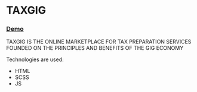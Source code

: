 # TAXGIG

### [Demo](https://yuriimatsiv.github.io/TAXG/src/index.html)


TAXGIG IS THE ONLINE MARKETPLACE FOR TAX PREPARATION SERVICES FOUNDED ON THE PRINCIPLES AND BENEFITS OF THE GIG ECONOMY

Technologies are used:
- HTML
- SCSS
- JS
